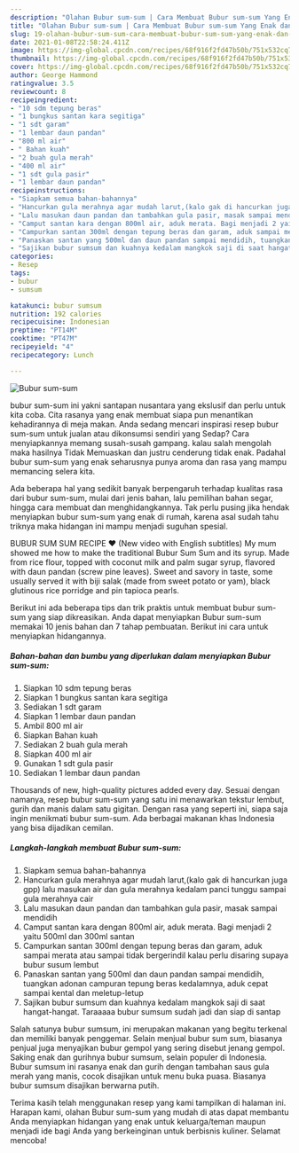 ```yaml
---
description: "Olahan Bubur sum-sum | Cara Membuat Bubur sum-sum Yang Enak dan Simpel"
title: "Olahan Bubur sum-sum | Cara Membuat Bubur sum-sum Yang Enak dan Simpel"
slug: 19-olahan-bubur-sum-sum-cara-membuat-bubur-sum-sum-yang-enak-dan-simpel
date: 2021-01-08T22:58:24.411Z
image: https://img-global.cpcdn.com/recipes/68f916f2fd47b50b/751x532cq70/bubur-sum-sum-foto-resep-utama.jpg
thumbnail: https://img-global.cpcdn.com/recipes/68f916f2fd47b50b/751x532cq70/bubur-sum-sum-foto-resep-utama.jpg
cover: https://img-global.cpcdn.com/recipes/68f916f2fd47b50b/751x532cq70/bubur-sum-sum-foto-resep-utama.jpg
author: George Hammond
ratingvalue: 3.5
reviewcount: 8
recipeingredient:
- "10 sdm tepung beras"
- "1 bungkus santan kara segitiga"
- "1 sdt garam"
- "1 lembar daun pandan"
- "800 ml air"
- " Bahan kuah"
- "2 buah gula merah"
- "400 ml air"
- "1 sdt gula pasir"
- "1 lembar daun pandan"
recipeinstructions:
- "Siapkam semua bahan-bahannya"
- "Hancurkan gula merahnya agar mudah larut,(kalo gak di hancurkan juga gpp) lalu masukan air dan gula merahnya kedalam panci tunggu sampai gula merahnya cair"
- "Lalu masukan daun pandan dan tambahkan gula pasir, masak sampai mendidih"
- "Camput santan kara dengan 800ml air, aduk merata. Bagi menjadi 2 yaitu 500ml dan 300ml santan"
- "Campurkan santan 300ml dengan tepung beras dan garam, aduk sampai merata atau sampai tidak bergerindil kalau perlu disaring supaya bubur susum lembut"
- "Panaskan santan yang 500ml dan daun pandan sampai mendidih, tuangkan adonan campuran tepung beras kedalamnya, aduk cepat sampai kental dan meletup-letup"
- "Sajikan bubur sumsum dan kuahnya kedalam mangkok saji di saat hangat-hangat. Taraaaaa bubur sumsum sudah jadi dan siap di santap"
categories:
- Resep
tags:
- bubur
- sumsum

katakunci: bubur sumsum 
nutrition: 192 calories
recipecuisine: Indonesian
preptime: "PT14M"
cooktime: "PT47M"
recipeyield: "4"
recipecategory: Lunch

---
```



![Bubur sum-sum](https://img-global.cpcdn.com/recipes/68f916f2fd47b50b/751x532cq70/bubur-sum-sum-foto-resep-utama.jpg)


bubur sum-sum ini yakni santapan nusantara yang ekslusif dan perlu untuk kita coba. Cita rasanya yang enak membuat siapa pun menantikan kehadirannya di meja makan.
Anda sedang mencari inspirasi resep bubur sum-sum untuk jualan atau dikonsumsi sendiri yang Sedap? Cara menyiapkannya memang susah-susah gampang. kalau salah mengolah maka hasilnya Tidak Memuaskan dan justru cenderung tidak enak. Padahal bubur sum-sum yang enak seharusnya punya aroma dan rasa yang mampu memancing selera kita.

Ada beberapa hal yang sedikit banyak berpengaruh terhadap kualitas rasa dari bubur sum-sum, mulai dari jenis bahan, lalu pemilihan bahan segar, hingga cara membuat dan menghidangkannya. Tak perlu pusing jika hendak menyiapkan bubur sum-sum yang enak di rumah, karena asal sudah tahu triknya maka hidangan ini mampu menjadi suguhan spesial.

BUBUR SUM SUM RECIPE ❤️ (New video with English subtitles) My mum showed me how to make the traditional Bubur Sum Sum and its syrup. Made from rice flour, topped with coconut milk and palm sugar syrup, flavored with daun pandan (screw pine leaves). Sweet and savory in taste, some usually served it with biji salak (made from sweet potato or yam), black glutinous rice porridge and pin tapioca pearls.


Berikut ini ada beberapa tips dan trik praktis untuk membuat bubur sum-sum yang siap dikreasikan. Anda dapat menyiapkan Bubur sum-sum memakai 10 jenis bahan dan 7 tahap pembuatan. Berikut ini cara untuk menyiapkan hidangannya.

<!--inarticleads1-->

##### Bahan-bahan dan bumbu yang diperlukan dalam menyiapkan Bubur sum-sum:

1. Siapkan 10 sdm tepung beras
1. Siapkan 1 bungkus santan kara segitiga
1. Sediakan 1 sdt garam
1. Siapkan 1 lembar daun pandan
1. Ambil 800 ml air
1. Siapkan  Bahan kuah
1. Sediakan 2 buah gula merah
1. Siapkan 400 ml air
1. Gunakan 1 sdt gula pasir
1. Sediakan 1 lembar daun pandan


Thousands of new, high-quality pictures added every day. Sesuai dengan namanya, resep bubur sum-sum yang satu ini menawarkan tekstur lembut, gurih dan manis dalam satu gigitan. Dengan rasa yang seperti ini, siapa saja ingin menikmati bubur sum-sum. Ada berbagai makanan khas Indonesia yang bisa dijadikan cemilan. 

<!--inarticleads2-->

##### Langkah-langkah membuat Bubur sum-sum:

1. Siapkam semua bahan-bahannya
1. Hancurkan gula merahnya agar mudah larut,(kalo gak di hancurkan juga gpp) lalu masukan air dan gula merahnya kedalam panci tunggu sampai gula merahnya cair
1. Lalu masukan daun pandan dan tambahkan gula pasir, masak sampai mendidih
1. Camput santan kara dengan 800ml air, aduk merata. Bagi menjadi 2 yaitu 500ml dan 300ml santan
1. Campurkan santan 300ml dengan tepung beras dan garam, aduk sampai merata atau sampai tidak bergerindil kalau perlu disaring supaya bubur susum lembut
1. Panaskan santan yang 500ml dan daun pandan sampai mendidih, tuangkan adonan campuran tepung beras kedalamnya, aduk cepat sampai kental dan meletup-letup
1. Sajikan bubur sumsum dan kuahnya kedalam mangkok saji di saat hangat-hangat. Taraaaaa bubur sumsum sudah jadi dan siap di santap


Salah satunya bubur sumsum, ini merupakan makanan yang begitu terkenal dan memiliki banyak penggemar. Selain menjual bubur sum sum, biasanya penjual juga menyajikan bubur gempol yang sering disebut jenang gempol. Saking enak dan gurihnya bubur sumsum, selain populer di Indonesia. Bubur sumsum ini rasanya enak dan gurih dengan tambahan saus gula merah yang manis, cocok disajikan untuk menu buka puasa. Biasanya bubur sumsum disajikan berwarna putih. 

Terima kasih telah menggunakan resep yang kami tampilkan di halaman ini. Harapan kami, olahan Bubur sum-sum yang mudah di atas dapat membantu Anda menyiapkan hidangan yang enak untuk keluarga/teman maupun menjadi ide bagi Anda yang berkeinginan untuk berbisnis kuliner. Selamat mencoba!
